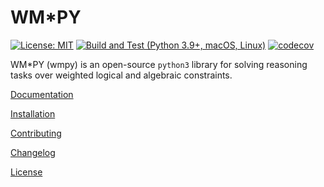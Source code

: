 # WM*PY

[![License: MIT](https://img.shields.io/badge/License-MIT-yellow.svg)](https://opensource.org/licenses/MIT)
[![Build and Test (Python 3.9+, macOS, Linux)](https://github.com/unitn-sml/wmpy/actions/workflows/build-and-test.yml/badge.svg)](https://github.com/unitn-sml/wmpy/actions/workflows/build-and-test.yml)
[![codecov](https://codecov.io/github/unitn-sml/wmpy/branch/master/graph/badge.svg?token=VIN9CAWNZP)](https://codecov.io/github/unitn-sml/wmpy)

WM*PY (wmpy) is an open-source `python3` library for solving reasoning tasks over weighted logical and algebraic constraints.

[Documentation](https://wmpy.readthedocs.io/en/latest/index.html)

[Installation](INSTALL.md)

[Contributing](CONTRIBUTING.md)

[Changelog](CHANGELOG.md)

[License](LICENSE.md)
